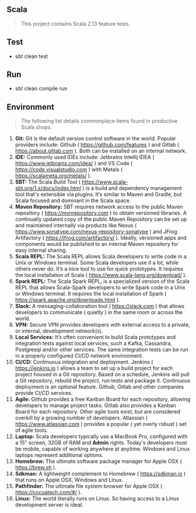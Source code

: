 Scala
-----
>This project contains Scala 2.13 feature tests.

Test
----
* sbt clean test

Run
---
* sbt clean compile run

Environment
-----------
> The following list details commonplace items found in productive Scala shops.

1. **Git:** Git is the default version control software in the world. Popular providers include: Github ( https://github.com/features )
and Gitlab ( https://about.gitlab.com ). Both can be installed on an internal network.
2. **IDE:** Commonly used IDEs include: Jetbrains Intellij IDEA ( https://www.jetbrains.com/idea/ ) and 
VS Code ( https://code.visualstudio.com ) with Metals ( https://scalameta.org/metals/ ).
3. **SBT:** The Scala Build Tool ( https://www.scala-sbt.org/1.x/docs/index.html ) is a build and dependency
management tool that's extensible via plugins. It’s similar to Maven and Gradle, but Scala focused and dominant
in the Scala space.
4. **Maven Repository:** SBT requires network access to the public Maven repository ( https://mvnrepository.com ) to obtain
 versioned libraries. A continually updated copy of the public Maven Repository can be set up and maintained internally via
 products like Nexus ( https://www.sonatype.com/nexus-repository-sonatype ) and JFrog Artifactory ( https://jfrog.com/artifactory/ ).
 Ideally, versioned apps and components would be published to an internal Maven repository for easy internal sharing.
5. **Scala REPL:** The Scala REPL allows Scala developers to write code in a Unix or Windows terminal. Some Scala developers
 use it a lot, while others never do. It’s a nice tool to use for quick prototypes. It requires the local installation of 
 Scala ( https://www.scala-lang.org/download/ ).
6. **Spark REPL:** The Scala Spark REPL, is a specialized version of the Scala REPL that allows Scala-Spark developers to write
 Spark code in a Unix or Windows terminal. It requires the local installation of Spark ( https://spark.apache.org/downloads.html ).
7. **Slack:** A messaging-collaboration tool ( https://slack.com ) that allows developers to communicate ( quietly ) in the same room
or across the world.
8. **VPN:** Secure VPN provides developers with external access to a private, or internal, development network(s).
9. **Local Services:** It’s often convenient to build Scala prototypes and integration tests against local services, such a Kafka,
Cassandra, Postgresql and/or other services. The same integration tests can be run in a properly configured CI/CD network environment.
10. **CI/CD:** Continuous integration and deployment. Jenkins ( https://jenkins.io ) allows a team to set up a build project
for each project housed in a Git repository. Based on a schedule, Jenkins will pull a Git repository, rebuild the project, run tests
and package it. Continuous deployment is an optional feature. Github, Gitlab and other companies provide CI/CD services.
11. **Agile:** Github provides a free Kanban Board for each repository, allowing developers to manage project tasks.
Gitlab also provides a Kanban Board for each repository. Other agile tools exist, but are considered overkill by a growing
number of developers. Atlassian ( https://www.atlassian.com ) provides a popular ( yet overly robust ) set of agile tools.
12. **Laptop:** Scala developers typically use a MacBook Pro, configured with a 15" screen, 32GB of RAM and **Admin** rights. Today's
developers must be mobile, capable of working anywhere at anytime. Windows and Linux laptops represent additional options.
13. **Homebrew:** The ultimate software package manager for Apple OSX ( https://brew.sh ).
14. **Sdkman:** A lightweight complement to Homebrew ( https://sdkman.io ) that runs on Apple OSX, Windows and Linux.
15. **Pathfinder:** The ultimate file system browser for Apple OSX ( https://cocoatech.com/#/ ).
16. **Linux:** The world literally runs on Linux. So having access to a Linux development server is ideal.